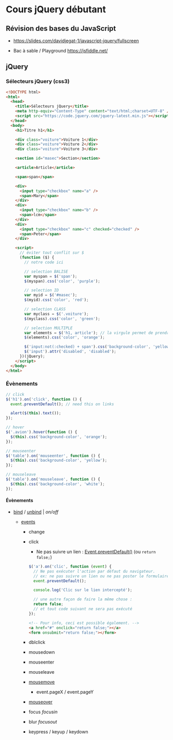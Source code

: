 # Cours jQuery débutant

## Révision des bases du JavaScript

- https://slides.com/davidjegat-1/javascript-jquery/fullscreen

- Bac à sable / Playground https://jsfiddle.net/

## jQuery

### Sélecteurs jQuery (css3)

```html
<!DOCTYPE html>
<html>
  <head>
    <title>Sélecteurs jQuery</title>
    <meta http-equiv="Content-Type" content="text/html;charset=UTF-8" />
    <script src="https://code.jquery.com/jquery-latest.min.js"></script>
  </head>
  <body>
    <h1>Titre h1</h1>

    <div class="voiture">Voiture 1</div>
    <div class="voiture">Voiture 2</div>
    <div class="voiture">Voiture 3</div>

    <section id="masec">Section</section>

    <article>Article</article>

    <span>span</span>

    <div>
      <input type="checkbox" name="a" />
      <span>Mary</span>
    </div>
    <div>
      <input type="checkbox" name="b" />
      <span>lcm</span>
    </div>
    <div>
      <input type="checkbox" name="c" checked="checked" />
      <span>Peter</span>
    </div>

    <script>
      // éviter tout conflit sur $
      (function ($) {
        // notre code ici

        // selection BALISE
        var myspan = $('span');
        $(myspan).css('color', 'purple');

        // selection ID
        var myid = $('#masec');
        $(myid).css('color', 'red');

        // selection CLASS
        var myclass = $('.voiture');
        $(myclass).css('color', 'green');

        // selection MULTIPLE
        var elements = $('h1, article'); // la virgule permet de prendre en compte plusieurs éléments
        $(elements).css('color', 'orange');

        $('input:not(:checked) + span').css('background-color', 'yellow');
        $('input').attr('disabled', 'disabled');
      })(jQuery);
    </script>
  </body>
</html>
```

### Évènements

```js
// click
$('h1').on('click', function () {
  event.preventDefault(); // need this on links

  alert($(this).text());
});

// hover
$('.avion').hover(function () {
  $(this).css('background-color', 'orange');
});

// mouseenter
$('table').on('mouseenter', function () {
  $(this).css('background-color', 'yellow');
});

// mouseleave
$('table').on('mouseleave', function () {
  $(this).css('background-color', 'white');
});
```

#### Évènements

- [bind](https://api.jquery.com/bind/) / [unbind](https://api.jquery.com/unbind/) | _on/off_

  - [events](https://api.jquery.com/category/events/)

    - change
    - click

      - Ne pas suivre un lien : [Event.preventDefault()](https://developer.mozilla.org/fr/docs/Web/API/Event/preventDefault) (ou `return false;`)

      ```js
      $('a').on('clic', function (event) {
        // Ne pas exécuter l'action par défaut du navigateur.
        // ex: ne pas suivre un lien ou ne pas poster le formulaire.
        event.preventDefault();

        console.log('Clic sur le lien intercepté');

        // une autre façon de faire la même chose :
        return false;
        // et tout code suivant ne sera pas exécuté
      });
      ```

      ```html
      <!-- Pour info, ceci est possible également. -->
      <a href="#" onclick="return false;"></a>
      <form onsubmit="return false;"></form>
      ```

    - dblclick
    - mousedown
    - mouseenter
    - mouseleave
    - [mousemove](https://api.jquery.com/mousemove/)
      - event.pageX / event.pageY
    - [mouseover](https://api.jquery.com/mouseover/)

    - focus _focusin_
    - blur _focusout_
    - keypress / keyup / keydown
